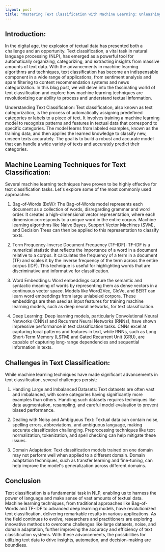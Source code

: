 ```yaml
---
layout: post
title: "Mastering Text Classification with Machine Learning: Unleashing the Power of Language"
---
```


## Introduction:

In the digital age, the explosion of textual data has presented both a challenge and an opportunity. Text classification, a vital task in natural language processing (NLP), has emerged as a powerful tool for automatically organizing, categorizing, and extracting insights from massive amounts of text data. With the advancements in machine learning algorithms and techniques, text classification has become an indispensable component in a wide range of applications, from sentiment analysis and spam filtering to content recommendation systems and news categorization. In this blog post, we will delve into the fascinating world of text classification and explore how machine learning techniques are revolutionizing our ability to process and understand textual information.

Understanding Text Classification:
Text classification, also known as text categorization, is the process of automatically assigning predefined categories or labels to a piece of text. It involves training a machine learning model to recognize patterns and features in textual data that correspond to specific categories. The model learns from labeled examples, known as the training data, and then applies the learned knowledge to classify new, unseen texts accurately. The goal is to build a robust and accurate model that can handle a wide variety of texts and accurately predict their categories.

## Machine Learning Techniques for Text Classification:

Several machine learning techniques have proven to be highly effective for text classification tasks. Let's explore some of the most commonly used approaches:

1. Bag-of-Words (BoW):
The Bag-of-Words model represents each document as a collection of words, disregarding grammar and word order. It creates a high-dimensional vector representation, where each dimension corresponds to a unique word in the entire corpus. Machine learning algorithms like Naive Bayes, Support Vector Machines (SVM), and Decision Trees can then be applied to this representation to classify texts.

2. Term Frequency-Inverse Document Frequency (TF-IDF):
TF-IDF is a numerical statistic that reflects the importance of a word in a document relative to a corpus. It calculates the frequency of a term in a document (TF) and scales it by the inverse frequency of the term across the entire corpus (IDF). This technique is useful for highlighting words that are discriminative and informative for classification.

3. Word Embeddings:
Word embeddings capture the semantic and syntactic meaning of words by representing them as dense vectors in a continuous vector space. Models like Word2Vec, GloVe, and BERT can learn word embeddings from large unlabeled corpora. These embeddings are then used as input features for training machine learning models, such as deep neural networks, for text classification.

4. Deep Learning:
Deep learning models, particularly Convolutional Neural Networks (CNNs) and Recurrent Neural Networks (RNNs), have shown impressive performance in text classification tasks. CNNs excel at capturing local patterns and features in text, while RNNs, such as Long Short-Term Memory (LSTM) and Gated Recurrent Unit (GRU), are capable of capturing long-range dependencies and sequential information in texts.

## Challenges in Text Classification:

While machine learning techniques have made significant advancements in text classification, several challenges persist:

1. Handling Large and Imbalanced Datasets:
Text datasets are often vast and imbalanced, with some categories having significantly more examples than others. Handling such datasets requires techniques like data augmentation, resampling, and careful model evaluation to prevent biased performance.

2. Dealing with Noisy and Ambiguous Text:
Textual data can contain noise, spelling errors, abbreviations, and ambiguous language, making accurate classification challenging. Preprocessing techniques like text normalization, tokenization, and spell checking can help mitigate these issues.

3. Domain Adaptation:
Text classification models trained on one domain may not perform well when applied to a different domain. Domain adaptation techniques, such as transfer learning and fine-tuning, can help improve the model's generalization across different domains.

## Conclusion

Text classification is a fundamental task in NLP, enabling us to harness the power of language and make sense of vast amounts of textual data. Machine learning techniques, from traditional approaches like Bag-of-Words and TF-IDF to advanced deep learning models, have revolutionized text classification, delivering remarkable results in various applications. As the field continues to evolve, researchers and practitioners are exploring innovative methods to overcome challenges like large datasets, noise, and domain adaptation, further improving the accuracy and efficiency of text classification systems. With these advancements, the possibilities for utilizing text data to drive insights, automation, and decision-making are boundless.